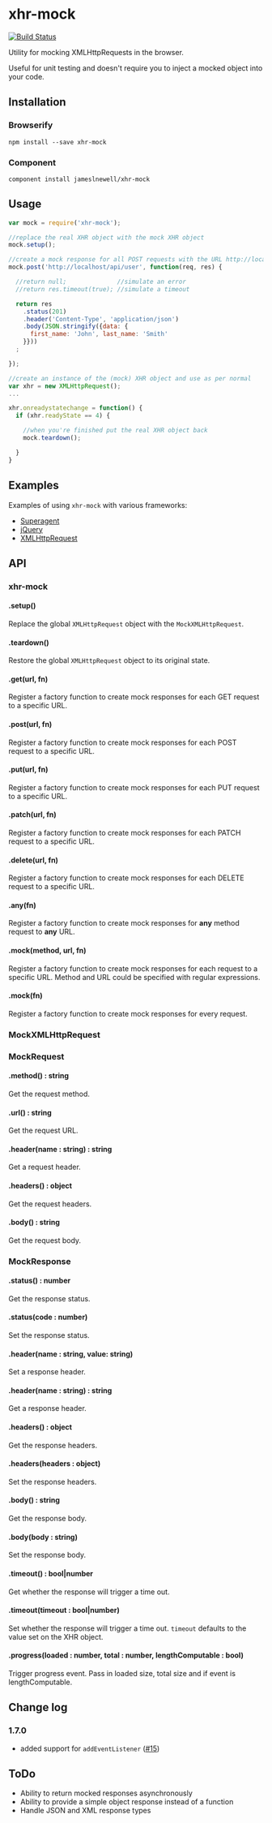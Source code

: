 # xhr-mock

[![Build Status](https://travis-ci.org/jameslnewell/xhr-mock.svg?branch=master)](https://travis-ci.org/jameslnewell/xhr-mock)

Utility for mocking XMLHttpRequests in the browser.

Useful for unit testing and doesn't require you to inject a mocked object into your code.

## Installation

### Browserify

    npm install --save xhr-mock

### Component

    component install jameslnewell/xhr-mock

## Usage

```javascript
var mock = require('xhr-mock');

//replace the real XHR object with the mock XHR object
mock.setup();

//create a mock response for all POST requests with the URL http://localhost/api/user
mock.post('http://localhost/api/user', function(req, res) {

  //return null;              //simulate an error
  //return res.timeout(true); //simulate a timeout

  return res
    .status(201)
    .header('Content-Type', 'application/json')
    .body(JSON.stringify({data: {
      first_name: 'John', last_name: 'Smith'
    }}))
  ;

});

//create an instance of the (mock) XHR object and use as per normal
var xhr = new XMLHttpRequest();
...

xhr.onreadystatechange = function() {
  if (xhr.readyState == 4) {

    //when you're finished put the real XHR object back
    mock.teardown();

  }
}
```

## Examples

Examples of using `xhr-mock` with various frameworks:

- [Superagent](./example/superagent.html)
- [jQuery](./example/jquery.html)
- [XMLHttpRequest](./example/native.html)

## API

### xhr-mock

#### .setup()

Replace the global `XMLHttpRequest` object with the `MockXMLHttpRequest`.

#### .teardown()

Restore the global `XMLHttpRequest` object to its original state.

#### .get(url, fn)

Register a factory function to create mock responses for each GET request to a specific URL.

#### .post(url, fn)

Register a factory function to create mock responses for each POST request to a specific URL.

#### .put(url, fn)

Register a factory function to create mock responses for each PUT request to a specific URL.

#### .patch(url, fn)

Register a factory function to create mock responses for each PATCH request to a specific URL.

#### .delete(url, fn)

Register a factory function to create mock responses for each DELETE request to a specific URL.

#### .any(fn)

Register a factory function to create mock responses for **any** method request to **any** URL.

#### .mock(method, url, fn)

Register a factory function to create mock responses for each request to a specific URL. Method and URL could be specified with regular expressions.

#### .mock(fn)

Register a factory function to create mock responses for every request.

### MockXMLHttpRequest

### MockRequest

#### .method() : string

Get the request method.

#### .url() : string

Get the request URL.

#### .header(name : string) : string

Get a request header.

#### .headers() : object

Get the request headers.

#### .body() : string

Get the request body.

### MockResponse

#### .status() : number

Get the response status.

#### .status(code : number)

Set the response status.

#### .header(name : string, value: string)

Set a response header.

#### .header(name : string) : string

Get a response header.

#### .headers() : object

Get the response headers.

#### .headers(headers : object)

Set the response headers.

#### .body() : string

Get the response body.

#### .body(body : string)

Set the response body.

#### .timeout() : bool|number

Get whether the response will trigger a time out.

#### .timeout(timeout : bool|number)

Set whether the response will trigger a time out. `timeout` defaults to the value set on the XHR object.

#### .progress(loaded : number, total : number, lengthComputable : bool)

Trigger progress event. Pass in loaded size, total size and if event is lengthComputable.

## Change log
### 1.7.0

- added support for `addEventListener` ([#15](https://github.com/jameslnewell/xhr-mock/pull/15))

## ToDo

- Ability to return mocked responses asynchronously
- Ability to provide a simple object response instead of a function
- Handle JSON and XML response types

